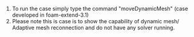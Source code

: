 
1. To run the case simply type the command "moveDynamicMesh" (case developed in foam-extend-3.1)
2. Please note this is case is to show the capability of dynamic mesh/ Adaptive mesh reconnection and do not have any solver running.
